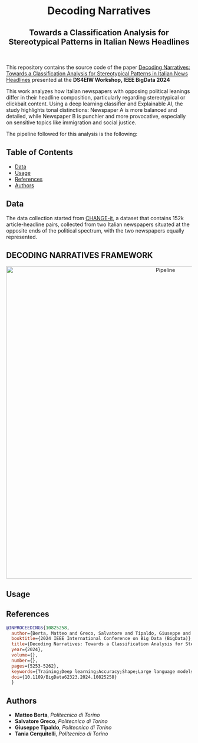 <div align="center">
  <h1>Decoding Narratives</h1>
    <h2>Towards a Classification Analysis for Stereotypical Patterns in Italian News Headlines</h2>
</div>
<br/>

This repository contains the source code of the paper [Decoding Narratives: Towards a Classification Analysis for Stereotypical Patterns in Italian News Headlines](https://ieeexplore.ieee.org/abstract/document/10825258) presented at the **DS4EIW Workshop, IEEE BigData 2024**


This work analyzes how Italian newspapers with opposing political leanings differ in their headline composition, particularly regarding stereotypical or clickbait content. Using a deep learning classifier and Explainable AI, the study highlights tonal distinctions: Newspaper A is more balanced and detailed, while Newspaper B is punchier and more provocative, especially on sensitive topics like immigration and social justice.

The pipeline followed for this analysis is the following: 

## Table of Contents
- [Data](#data)
- [Usage](#usage)
- [References](#references)
- [Authors](#authors)

## Data

The data collection started from [CHANGE-it](https://huggingface.co/datasets/gsarti/change_it), a dataset that contains 152k article-headline pairs, collected from two Italian newspapers situated at the opposite ends of the political spectrum, with the two newspapers equally represented.

## DECODING NARRATIVES FRAMEWORK

<p align = "center">
<img width="849" alt="Pipeline" src="https://github.com/user-attachments/assets/2cb8f65f-bc0b-48a5-a672-9ea28e6294aa">
</p>

## Usage



## References
```bibtex
@INPROCEEDINGS{10825258,
  author={Berta, Matteo and Greco, Salvatore and Tipaldo, Giuseppe and Cerquitelli, Tania},
  booktitle={2024 IEEE International Conference on Big Data (BigData)}, 
  title={Decoding Narratives: Towards a Classification Analysis for Stereotypical Patterns in Italian News Headlines}, 
  year={2024},
  volume={},
  number={},
  pages={5253-5262},
  keywords={Training;Deep learning;Accuracy;Shape;Large language models;Media;Big Data;Decoding;news classification;NLP;stereotype detection},
  doi={10.1109/BigData62323.2024.10825258}
  }
```

## Authors


- **Matteo Berta**, *Politecnico di Torino* 
- **Salvatore Greco**, *Politecnico di Torino*
- **Giuseppe Tipaldo**, *Politecnico di Torino* 
- **Tania Cerquitelli**, *Politecnico di Torino* 
